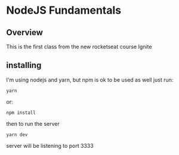 # NodeJS Fundamentals

## Overview 
This is the first class from the new rocketseat course Ignite

## installing
I'm using nodejs and yarn, but npm is ok to be used as well
just run:
```shell
yarn
```
or:
```shell
npm install
```

then to run the server
```shell
yarn dev
```

server will be listening to port 3333